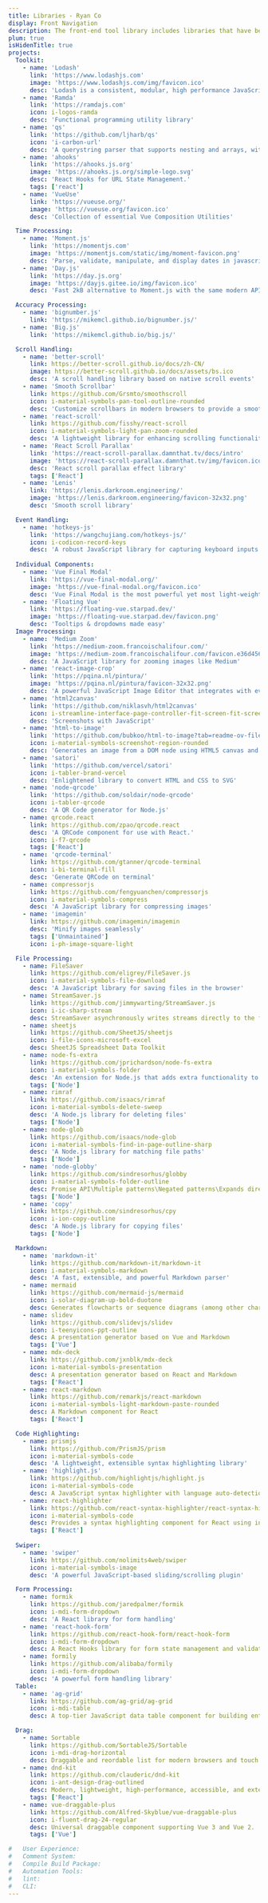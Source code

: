 ```yaml
---
title: Libraries - Ryan Co
display: Front Navigation
description: The front-end tool library includes libraries that have been used or encountered by individuals, categorized by category for easy searching.
plum: true
isHidenTitle: true
projects:
  Toolkit:
    - name: 'Lodash'
      link: 'https://www.lodashjs.com'
      image: 'https://www.lodashjs.com/img/favicon.ico'
      desc: 'Lodash is a consistent, modular, high performance JavaScript utility library.'
    - name: 'Ramda'
      link: 'https://ramdajs.com'
      icon: i-logos-ramda
      desc: 'Functional programming utility library'
    - name: 'qs'
      link: 'https://github.com/ljharb/qs'
      icon: 'i-carbon-url'
      desc: 'A querystring parser that supports nesting and arrays, with an API familiar to users of the node.js url module.'
    - name: 'ahooks'
      link: 'https://ahooks.js.org'
      image: 'https://ahooks.js.org/simple-logo.svg'
      desc: 'React Hooks for URL State Management.'
      tags: ['react']
    - name: 'VueUse'
      link: 'https://vueuse.org/'
      image: 'https://vueuse.org/favicon.ico'
      desc: 'Collection of essential Vue Composition Utilities'

  Time Processing:
    - name: 'Moment.js'
      link: 'https://momentjs.com'
      image: 'https://momentjs.com/static/img/moment-favicon.png'
      desc: 'Parse, validate, manipulate, and display dates in javascript.'
    - name: 'Day.js'
      link: 'https://day.js.org'
      image: 'https://dayjs.gitee.io/img/favicon.ico'
      desc: 'Fast 2kB alternative to Moment.js with the same modern API'

  Accuracy Processing:
    - name: 'bignumber.js'
      link: 'https://mikemcl.github.io/bignumber.js/'
    - name: 'Big.js'
      link: 'https://mikemcl.github.io/big.js/'

  Scroll Handling:
    - name: 'better-scroll'
      link: https://better-scroll.github.io/docs/zh-CN/
      image: https://better-scroll.github.io/docs/assets/bs.ico
      desc: 'A scroll handling library based on native scroll events'
    - name: 'Smooth Scrollbar'
      link: https://github.com/Grsmto/smoothscroll
      icon: i-material-symbols-pan-tool-outline-rounded
      desc: 'Customize scrollbars in modern browsers to provide a smooth scrolling experience.'
    - name: 'react-scroll'
      link: https://github.com/fisshy/react-scroll
      icon: i-material-symbols-light-pan-zoom-rounded
      desc: 'A lightweight library for enhancing scrolling functionality in React applications'
    - name: 'React Scroll Parallax'
      link: 'https://react-scroll-parallax.damnthat.tv/docs/intro'
      image: 'https://react-scroll-parallax.damnthat.tv/img/favicon.ico'
      desc: 'React scroll parallax effect library'
      tags: ['React']
    - name: 'Lenis'
      link: 'https://lenis.darkroom.engineering/'
      image: 'https://lenis.darkroom.engineering/favicon-32x32.png'
      desc: 'Smooth scroll library'

  Event Handling:
    - name: 'hotkeys-js'
      link: 'https://wangchujiang.com/hotkeys-js/'
      icon: i-codicon-record-keys
      desc: 'A robust JavaScript library for capturing keyboard inputs'
  
  Individual Components:
    - name: 'Vue Final Modal'
      link: 'https://vue-final-modal.org/'
      image: 'https://vue-final-modal.org/favicon.ico'
      desc: 'Vue Final Modal is the most powerful yet most light-weight modal library for Vue 3'
    - name: 'Floating Vue'
      link: 'https://floating-vue.starpad.dev/'
      image: 'https://floating-vue.starpad.dev/favicon.png'
      desc: 'Tooltips & dropdowns made easy'
  Image Processing:
    - name: 'Medium Zoom'
      link: 'https://medium-zoom.francoischalifour.com/'
      image: 'https://medium-zoom.francoischalifour.com/favicon.e36d4567.ico'
      desc: 'A JavaScript library for zooming images like Medium'
    - name: 'react-image-crop'
      link: 'https://pqina.nl/pintura/'
      image: 'https://pqina.nl/pintura/favicon-32x32.png'
      desc: 'A powerful JavaScript Image Editor that integrates with every stack'
    - name: 'html2canvas'
      link: 'https://github.com/niklasvh/html2canvas'
      icon: i-streamline-interface-page-controller-fit-screen-fit-screen-adjust-display-artboard-frame-corner
      desc: 'Screenshots with JavaScript'
    - name: 'html-to-image'
      link: 'https://github.com/bubkoo/html-to-image?tab=readme-ov-file#toPng'
      icon: i-material-symbols-screenshot-region-rounded
      desc: 'Generates an image from a DOM node using HTML5 canvas and SVG.'
    - name: 'satori'
      link: 'https://github.com/vercel/satori'
      icon: i-tabler-brand-vercel
      desc: 'Enlightened library to convert HTML and CSS to SVG'
    - name: 'node-qrcode'
      link: 'https://github.com/soldair/node-qrcode'
      icon: i-tabler-qrcode
      desc: 'A QR Code generator for Node.js'
    - name: qrcode.react
      link: https://github.com/zpao/qrcode.react
      desc: 'A QRCode component for use with React.'
      icon: i-f7-qrcode
      tags: ['React']
    - name: 'qrcode-terminal'
      link: https://github.com/gtanner/qrcode-terminal
      icon: i-bi-terminal-fill
      desc: 'Generate QRCode on terminal'
    - name: compressorjs
      link: https://github.com/fengyuanchen/compressorjs
      icon: i-material-symbols-compress
      desc: 'A JavaScript library for compressing images'
    - name: 'imagemin'
      link: https://github.com/imagemin/imagemin
      desc: 'Minify images seamlessly'
      tags: ['Unmaintained']
      icon: i-ph-image-square-light

  File Processing:
    - name: FileSaver
      link: https://github.com/eligrey/FileSaver.js
      icon: i-material-symbols-file-download
      desc: 'A JavaScript library for saving files in the browser'
    - name: StreamSaver.js
      link: https://github.com/jimmywarting/StreamSaver.js
      icon: i-ic-sharp-stream
      desc: StreamSaver asynchronously writes streams directly to the filesystem
    - name: sheetjs
      link: https://github.com/SheetJS/sheetjs
      icon: i-file-icons-microsoft-excel
      desc: SheetJS Spreadsheet Data Toolkit
    - name: node-fs-extra
      link: https://github.com/jprichardson/node-fs-extra
      icon: i-material-symbols-folder
      desc: 'An extension for Node.js that adds extra functionality to the fs module'
      tags: ['Node']
    - name: rimraf
      link: https://github.com/isaacs/rimraf
      icon: i-material-symbols-delete-sweep
      desc: 'A Node.js library for deleting files'
      tags: ['Node']
    - name: node-glob
      link: https://github.com/isaacs/node-glob
      icon: i-material-symbols-find-in-page-outline-sharp
      desc: 'A Node.js library for matching file paths'
      tags: ['Node']
    - name: 'node-globby'
      link: https://github.com/sindresorhus/globby
      icon: i-material-symbols-folder-outline
      desc: Promise API\Multiple patterns\Negated patterns\Expands directories
      tags: ['Node']
    - name: 'copy'
      link: https://github.com/sindresorhus/cpy
      icon: i-ion-copy-outline
      desc: 'A Node.js library for copying files'
      tags: ['Node']

  Markdown:
    - name: 'markdown-it'
      link: https://github.com/markdown-it/markdown-it
      icon: i-material-symbols-markdown
      desc: 'A fast, extensible, and powerful Markdown parser'
    - name: mermaid
      link: https://github.com/mermaid-js/mermaid
      icon: i-solar-diagram-up-bold-duotone
      desc: Generates flowcharts or sequence diagrams (among other chart types) using a syntax similar to Markdown
    - name: slidev
      link: https://github.com/slidevjs/slidev
      icon: i-teenyicons-ppt-outline
      desc: A presentation generator based on Vue and Markdown
      tags: ['Vue']
    - name: mdx-deck
      link: https://github.com/jxnblk/mdx-deck
      icon: i-material-symbols-presentation
      desc: A presentation generator based on React and Markdown
      tags: ['React']
    - name: react-markdown
      link: https://github.com/remarkjs/react-markdown
      icon: i-material-symbols-light-markdown-paste-rounded
      desc: A Markdown component for React
      tags: ['React']

  Code Highlighting:
    - name: prismjs
      link: https://github.com/PrismJS/prism
      icon: i-material-symbols-code
      desc: 'A lightweight, extensible syntax highlighting library'
    - name: 'highlight.js'
      link: https://github.com/highlightjs/highlight.js
      icon: i-material-symbols-code
      desc: A JavaScript syntax highlighter with language auto-detection and no dependencies.
    - name: react-highlighter
      link: https://github.com/react-syntax-highlighter/react-syntax-highlighter
      icon: i-material-symbols-code
      desc: Provides a syntax highlighting component for React using inline styles with Prismjs or Highlightjs AST.
      tags: ['React']
  
  Swiper:
    - name: 'swiper'
      link: https://github.com/nolimits4web/swiper
      icon: i-material-symbols-image
      desc: 'A powerful JavaScript-based sliding/scrolling plugin'

  Form Processing:
    - name: formik
      link: https://github.com/jaredpalmer/formik
      icon: i-mdi-form-dropdown
      desc: 'A React library for form handling'
    - name: 'react-hook-form'
      link: https://github.com/react-hook-form/react-hook-form
      icon: i-mdi-form-dropdown
      desc: A React Hooks library for form state management and validation (Web + React Native)
    - name: formily
      link: https://github.com/alibaba/formily
      icon: i-mdi-form-dropdown
      desc: 'A powerful form handling library'
  Table:
    - name: 'ag-grid'
      link: https://github.com/ag-grid/ag-grid
      icon: i-mdi-table
      desc: A top-tier JavaScript data table component for building enterprise-level applications, supporting React, Angular, Vue, and pure JavaScript.

  Drag:
    - name: Sortable
      link: https://github.com/SortableJS/Sortable
      icon: i-mdi-drag-horizontal
      desc: Draggable and reordable list for modern browsers and touch devices. No jQuery or framework required.
    - name: dnd-kit
      link: https://github.com/clauderic/dnd-kit
      icon: i-ant-design-drag-outlined
      desc: Modern, lightweight, high-performance, accessible, and extensible drag and drop toolkit for React.
      tags: ['React']
    - name: vue-draggable-plus
      link: https://github.com/Alfred-Skyblue/vue-draggable-plus
      icon: i-fluent-drag-24-regular
      desc: Universal draggable component supporting Vue 3 and Vue 2.
      tags: ['Vue']

#   User Experience:
#   Comment System:
#   Compile Build Package:
#   Automation Tools:
#   lint:
#   CLI:
---
```

<!-- @layout-full-width -->

<NavsTabs :description="frontmatter.description" />

<NavsList :projects="frontmatter.projects" />